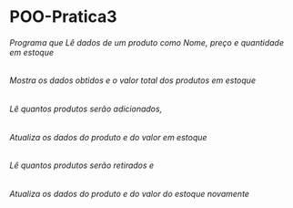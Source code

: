 # POO-Pratica3

###### Programa que Lê dados de um produto como Nome, preço e quantidade em estoque
###### Mostra os dados obtidos e o valor total dos produtos em estoque
###### Lê quantos produtos serão adicionados,
###### Atualiza os dados do produto e do valor em estoque
###### Lê quantos produtos serão retirados e 
###### Atualiza os dados do produto e do valor do estoque novamente
